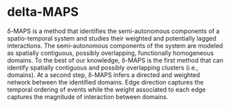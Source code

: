 # delta-MAPS
δ-MAPS is a method that identifies the semi-autonomous components of a spatio-temporal system and studies their weighted and potentially lagged interactions. The semi-autonomous components of the system are modeled as spatially contiguous, possibly overlapping, functionally homogeneous domains. To the best of our knowledge, δ-MAPS is the first method that can identify spatially contiguous and possibly overlapping clusters (i.e., domains). At a second step, δ-MAPS infers a directed and weighted network between the identified domains. Edge direction captures the temporal ordering of events while the weight associated to each edge captures the magnitude of interaction between domains.

